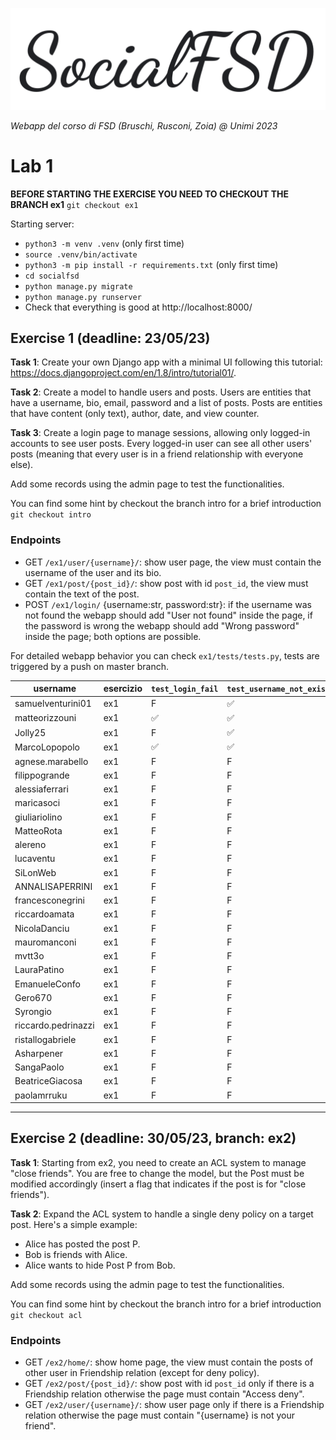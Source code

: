 ![](socialFSD.png)


_Webapp del corso di FSD (Bruschi, Rusconi, Zoia) @ Unimi 2023_


# Lab 1

**BEFORE STARTING THE EXERCISE YOU NEED TO CHECKOUT THE BRANCH ex1** `git checkout ex1`


Starting server:
* `python3 -m venv .venv` (only first time)
* `source .venv/bin/activate` 
* `python3 -m pip install -r requirements.txt` (only first time)
* `cd socialfsd`
* `python manage.py migrate`
* `python manage.py runserver`
* Check that everything is good at http://localhost:8000/

## Exercise 1 (deadline: 23/05/23)
**Task 1**: Create your own Django app with a minimal UI following this tutorial: https://docs.djangoproject.com/en/1.8/intro/tutorial01/.

**Task 2**: Create a model to handle users and posts. Users are entities that have a username, bio, email, password and a list of posts. Posts are entities that have content (only text), author, date, and view counter.

**Task 3**: Create a login page to manage sessions, allowing only logged-in accounts to see user posts. Every logged-in user can see all other users' posts (meaning that every user is in a friend relationship with everyone else).

Add some records using the admin page to test the functionalities.

You can find some hint by checkout the branch intro for a brief introduction `git checkout intro`

### Endpoints
* GET `/ex1/user/{username}/`: show user page, the view must contain the username of the user and its bio.
* GET `/ex1/post/{post_id}/`: show post with id `post_id`, the view must contain the text of the post.
* POST `/ex1/login/` {username:str, password:str}: if the username was not found the webapp should add "User not found" inside the page, if the password is wrong the webapp should add "Wrong password" inside the page; both options are possible.

For detailed webapp behavior you can check `ex1/tests/tests.py`, tests are triggered by a push on master branch.

| username | esercizio | `test_login_fail` | `test_username_not_exist` | `test_post_exist` | `test_post_not_exist` | `test_username_exist` | `test_username_not_exist` | totale |
|---|---|---|---|---|---|---|---|---|
| samuelventurini01 | ex1 | F | ✅ | F | F | F | F | 1 |
| matteorizzouni | ex1 | ✅ | ✅ | ✅ | ✅ | ✅ | ✅ | 6 |
| Jolly25 | ex1 | F | ✅ | F | F | F | F | 1 |
| MarcoLopopolo | ex1 | ✅ | ✅ | ✅ | ✅ | ✅ | ✅ | 6 |
| agnese.marabello | ex1 | F | F | F | F | F | F | 0 |
| filippogrande | ex1 | F | F | F | F | F | F | 0 |
| alessiaferrari | ex1 | F | F | F | F | F | F | 0 |
| maricasoci | ex1 | F | F | F | F | F | F | 0 |
| giuliariolino | ex1 | F | F | F | F | F | F | 0 |
| MatteoRota | ex1 | F | F | F | F | F | F | 0 |
| alereno | ex1 | F | F | F | F | F | F | 0 |
| lucaventu | ex1 | F | F | F | F | F | F | 0 |
| SiLonWeb | ex1 | F | F | F | F | F | F | 0 |
| ANNALISAPERRINI | ex1 | F | F | F | F | F | F | 0 |
| francesconegrini | ex1 | F | F | F | F | F | F | 0 |
| riccardoamata | ex1 | F | F | F | F | F | F | 0 |
| NicolaDanciu | ex1 | F | F | F | F | F | F | 0 |
| mauromanconi | ex1 | F | F | F | F | F | F | 0 |
| mvtt3o | ex1 | F | F | F | F | F | F | 0 |
| LauraPatino | ex1 | F | F | F | F | F | F | 0 |
| EmanueleConfo | ex1 | F | F | F | F | F | F | 0 |
| Gero670 | ex1 | F | F | F | F | F | F | 0 |
| Syrongio | ex1 | F | F | F | F | F | F | 0 |
| riccardo.pedrinazzi | ex1 | F | F | F | F | F | F | 0 |
| ristallogabriele | ex1 | F | F | F | F | F | F | 0 |
| Asharpener | ex1 | F | F | F | F | F | F | 0 |
| SangaPaolo | ex1 | F | F | F | F | F | F | 0 |
| BeatriceGiacosa | ex1 | F | F | F | F | F | F | 0 |
| paolamrruku | ex1 | F | F | F | F | F | F | 0 |


---

## Exercise 2 (deadline: 30/05/23, branch: ex2)
**Task 1**: Starting from ex2, you need to create an ACL system to manage "close friends". You are free to change the model, but the Post must be modified accordingly (insert a flag that indicates if the post is for "close friends").

**Task 2**: Expand the ACL system to handle a single deny policy on a target post. Here's a simple example:
* Alice has posted the post P.
* Bob is friends with Alice.
* Alice wants to hide Post P from Bob.

Add some records using the admin page to test the functionalities.

You can find some hint by checkout the branch intro for a brief introduction `git checkout acl`

### Endpoints
* GET `/ex2/home/`: show home page, the view must contain the posts of other user in Friendship relation (except for deny policy).
* GET `/ex2/post/{post_id}/`: show post with id `post_id` only if there is a Friendship relation otherwise the page must contain "Access deny".
* GET `/ex2/user/{username}/`: show user page only if there is a Friendship relation otherwise the page must contain "{username} is not your friend". 